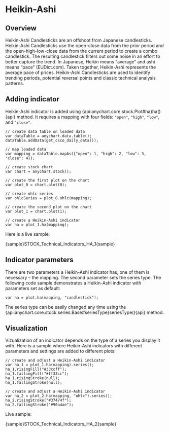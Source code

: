 # Heikin-Ashi

## Overview

Heikin-Ashi Candlesticks are an offshoot from Japanese candlesticks. Heikin-Ashi Candlesticks use the open-close data from the prior period and the open-high-low-close data from the current period to create a combo candlestick. The resulting candlestick filters out some noise in an effort to better capture the trend. In Japanese, Heikin means “average” and ashi means “pace” (EUDict.com). Taken together, Heikin-Ashi represents the average pace of prices. Heikin-Ashi Candlesticks are used to identify trending periods, potential reversal points and classic technical analysis patterns.

## Adding indicator

Heikin-Ashi indicator is added using {api:anychart.core.stock.Plot#ha}ha(){api} method. It requires a mapping with four fields: `"open"`, `"high"`, `"low"`, and `"close"`.

```
// create data table on loaded data
var dataTable = anychart.data.table();
dataTable.addData(get_csco_daily_data());

// map loaded data
var mapping = dataTable.mapAs({"open": 1, "high": 2, "low": 3, "close": 4});

// create stock chart
var chart = anychart.stock();

// create the first plot on the chart
var plot_0 = chart.plot(0);

// create ohlc series
var ohlcSeries = plot_0.ohlc(mapping);

// create the second plot on the chart
var plot_1 = chart.plot(1);

// create a Heikin-Ashi indicator
var ha = plot_1.ha(mapping);
```

Here is a live sample:

{sample}STOCK\_Technical\_Indicators\_HA\_1{sample}

## Indicator parameters

There are two parameters a Heikin-Ashi indicator has, one of them is necessary – the mapping. The second parameter sets the series type. The following code sample demonstrates a Heikin-Ashi indicator with parameters set as default:

```
var ha = plot.ha(mapping, "candlestick");
```

The series type can be easily changed any time using the {api:anychart.core.stock.series.Base#seriesType}seriesType(){api} method.

## Visualization

Vizualization of an indicator depends on the type of a series you display it with. Here is a sample where Heikin-Ashi indicators with different parameters and settings are added to different plots:

```
// create and adjust a Heikin-Ashi indicator
var ha_1 = plot_1.ha(mapping).series();
ha_1.risingFill("#33ccff");
ha_1.fallingFill("#ff33cc");
ha_1.risingStroke(null);
ha_1.fallingStroke(null);

// create and adjust a Heikin-Ashi indicator
var ha_2 = plot_2.ha(mapping, "ohlc").series();
ha_2.risingStroke("#37474f");
ha_2.fallingStroke("#90a4ae");
```

Live sample:

{sample}STOCK\_Technical\_Indicators\_HA\_2{sample}